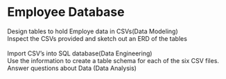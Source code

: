 # Employee Database
Design tables to hold Employe data in CSVs(Data Modeling)
<br>
Inspect the CSVs provided and sketch out an ERD of the tables
<br>
<br>
Import CSV’s into SQL database(Data Engineering)
<br>
Use the information to create a table schema for each of the six CSV files.
<br>
Answer questions about Data (Data Analysis)




